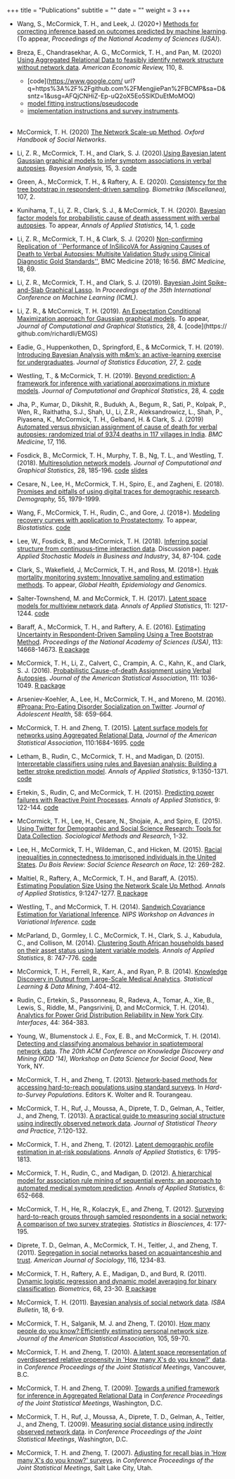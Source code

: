 +++
title = "Publications"
subtitle = ""
date = ""
weight = 3
+++

+ Wang, S., McCormick, T. H., and Leek, J. (2020+) [Methods for correcting inference based on outcomes predicted by machine learning](https://www.pnas.org/content/early/2020/11/17/2001238117). (To appear, *Proceedings of the National Academy of Sciences (USA)*).


+ Breza, E., Chandrasekhar, A. G., McCormick, T. H., and Pan, M. (2020) [Using Aggregated Relational Data to feasibly identify network structure without network data](https://arxiv.org/abs/1703.04157). *American Economic Review,* 110, 8.
    + [code](https://www.google.com/ url?q=https%3A%2F%2Fgithub.com%2FMengjiePan%2FBCMP&sa=D&sntz=1&usg=AFQjCNHiZ-Ep-uQ2oX5Eo5SlKDuEtMoMOQ)  
    + [model fitting instructions/pseudocode](https://www.google.com/url?q=https%3A%2F%2Fweb.stanford.edu%2F~arungc%2FBCMP_PseudoCode&sa=D&sntz=1&usg=AFQjCNEDrTdVGutzYUAZtdKt9TJ04R03qQ) 
    + [implementation instructions and survey instruments](https://www.google.com/url?q=https%3A%2F%2Fweb.stanford.edu%2F~arungc%2FBCMP_Surveys&sa=D&sntz=1&usg=AFQjCNEPnoPWZQ64o1XurVblMmM-vIY_1w).
<br> <br> 
+ McCormick, T. H. (2020) [The Network Scale-up Method](https://books.google.com/books?id=J-MJEAAAQBAJ&lpg=PP1&pg=PP1#v=onepage&q&f=false). *Oxford Handbook of Social Networks*.

+ Li, Z. R., McCormick, T. H., and Clark, S. J. (2020).[Using Bayesian latent Gaussian graphical models to infer symptom associations in verbal autopsies](https://arxiv.org/abs/1711.00877). *Bayesian Analysis,* 15, 3. [code](https://github.com/richardli/LGGM)

+ Green, A., McCormick, T. H., & Raftery, A. E. (2020). [Consistency for the tree bootstrap in respondent-driven sampling](https://academic.oup.com/biomet/advance-article-abstract/doi/10.1093/biomet/asz067/5715616). *Biometrika (Miscellanea),* 107, 2.  


+ Kunihama, T., Li, Z. R., Clark, S. J., & McCormick, T. H. (2020). [Bayesian factor models for probabilistic cause of death assessment with verbal autopsies](https://arxiv.org/abs/1803.01327). To appear, *Annals of Applied Statistics,* 14, 1. [code](https://github.com/kunihama/VA-code)


+ Li, Z. R., McCormick, T. H., \& Clark, S. J. (2020) [Non-confirming Replication of ``Performance of InSilicoVA for Assigning Causes of Death to Verbal Autopsies: Multisite Validation Study using Clinical Diagnostic Gold Standards''](https://pubmed.ncbi.nlm.nih.gov/32213178/), BMC Medicine 2018; 16:56. *BMC Medicine,* 18, 69.


+ Li, Z. R., McCormick, T. H., and Clark, S. J. (2019). [Bayesian Joint Spike-and-Slab Graphical Lasso](https://arxiv.org/abs/1805.07051). In *Proceedings of the 35th International Conference on Machine Learning (ICML)*.


+ Li, Z. R., & McCormick, T. H. (2019). [An Expectation Conditional Maximization approach for Gaussian graphical models](https://arxiv.org/abs/1709.06970). To appear, *Journal of Computational and Graphical Statistics,* 28, 4. [code](https://
github.com/richardli/EMGS)


+ Eadie, G., Huppenkothen, D., Springford, E., & McCormick, T. H. (2019). [Introducing Bayesian Analysis with m&m’s: an active-learning exercise for undergraduates](https://arxiv.org/abs/1904.11006). *Journal of Statistics Education,* 27, 2. [code](https://github.com/gweneadie/BayesianMandMs)

+ Westling, T., & McCormick, T. H. (2019). [Beyond prediction: A framework for inference with variational approximations in mixture models](http://arxiv.org/abs/1510.08151). *Journal of Computational and Graphical Statistics*, 28, 4. [code](https://github.com/tedwestling/variational_asymptotics)

+ Jha, P., Kumar, D., Dikshit, R., Budukh, A., Begum, R., Sati, P., Kolpak, P., Wen, R., Raithatha, S.J., Shah, U., Li, Z.R.,
Aleksandrowicz, L., Shah, P., Piyasena, K., McCormick, T. H., Gelband, H. & Clark, S. J. (2019) [Automated versus physician assignment of cause of death for verbal autopsies: randomized trial of 9374 deaths in 117 villages in India](https://bmcmedicine.biomedcentral.com/articles/10.1186/s12916-019-1353-2). *BMC Medicine*, 17, 116.

+ Fosdick, B., McCormick, T. H., Murphy, T. B., Ng, T. L., and Westling, T. (2018). [Multiresolution network models](http://arxiv.org/abs/1608.07618). *Journal of Computational and Graphical Statistics*, 28, 185-196. [code](https://github.com/tedwestling/multiresolution_networks) [slides](https://www.newton.ac.uk/files/seminar/20160726133014001-740146.pdf) 

+ Cesare, N., Lee, H., McCormick, T. H., Spiro, E., and Zagheni, E. (2018). [Promises and pitfalls of using digital traces for demographic research](http://ssrn.com/abstract=2839585). *Demography,* 55, 1979-1999.
			  
+ Wang, F., McCormick, T. H., Rudin, C., and Gore, J. (2018+). [Modeling recovery curves with application to Prostatectomy](http://arxiv.org/abs/1504.06964). To appear, *Biostatistics.* [code](https://github.com/fultonwang/recovery_curve)
			  
+ Lee, W., Fosdick, B., and McCormick, T. H. (2018). [Inferring social structure from continuous-time interaction data](http://arxiv.org/abs/1609.02629). Discussion paper. *Applied Stochastic Models in Business and Industry*, 34, 87-104. [code](https://github.com/wesleytlee/relational-event-networks)

+ Clark, S., Wakefield, J, McCormick, T. H., and Ross, M. (2018+). [Hyak mortality monitoring system: Innovative sampling and estimation methods](https://arxiv.org/abs/1504.02124). To appear, *Global Health, Epidemiology and Genomics*.	  

+ Salter-Townshend, M. and McCormick, T. H. (2017). [Latent space models for multiview network data](https://www.ncbi.nlm.nih.gov/pmc/articles/PMC5927604/). *Annals of Applied Statistics*, 11: 1217-1244.	[code](https://www.dropbox.com/s/94b3d8zj2jsxtji/supplement_monks5.pdf?dl=0)
		
+ Baraff, A., McCormick, T. H., and Raftery, A. E. (2016). [Estimating Uncertainty in Respondent-Driven Sampling Using a Tree Bootstrap Method](http://www.pnas.org/content/early/2016/12/06/1617258113.abstract). *Proceedings of the National Academy
of Sciences (USA)*, 113: 14668-14673. [R package](https://cran.r-project.org/web/packages/RDStreeboot/index.html)
		
+ McCormick, T. H., Li, Z., Calvert, C., Crampin, A. C., Kahn, K., and Clark, S. J. (2016). [Probabilistic Cause-of-death Assignment using Verbal Autopsies](https://www.ncbi.nlm.nih.gov/pmc/articles/PMC5154628/). *Journal of the American Statistical Association*, 111: 1036-1049. [R package](https://cran.r-project.org/web/packages/InSilicoVA/index.html)

+ Arseniev-Koehler, A., Lee, H., McCormick, T. H., and Moreno, M. (2016). [#Proana: Pro-Eating Disorder Socialization on Twitter](http://www.sciencedirect.com/science/article/pii/S1054139X16000598). *Journal of Adolescent Health*, 58: 659-664. 

+ McCormick, T. H. and Zheng, T. (2015).
		[Latent surface models for networks using Aggregated Relational Data](http://www.stat.washington.edu/~tylermc/pubs/mccormick_latentsurface.pdf), *Journal of the American Statistical Association*, 110:1684-1695. [code]( https://github.com/MengjiePan/BCMP) 
		
+ Letham, B., Rudin, C., McCormick, T. H., and Madigan, D. (2015). [Interpretable classifiers using rules and Bayesian
		analysis: Building a better stroke prediction model](http://arxiv.org/abs/1511.01644). *Annals of Applied Statistics*, 9:1350-1371. [code](http://projecteuclid.org/euclid.aoas/1446488742#supplemental)
  
+ Ertekin, S., Rudin, C, and McCormick, T. H. (2015). [Predicting power failures with Reactive Point Processes](https://arxiv.org/abs/1505.07661). *Annals of Applied Statistics*,  9: 122-144. [code](http://projecteuclid.org/euclid.aoas/1430226087#supplemental)

+ McCormick, T. H., Lee, H., Cesare, N., Shojaie, A., and Spiro, E. (2015). [Using Twitter for Demographic and Social Science Research: Tools for Data Collection](http://smr.sagepub.com/content/early/2015/10/08/0049124115605339.full.pdf+html). *Sociological Methods and Research*, 1-32.  
  
+ Lee, H., McCormick, T. H., Wildeman, C., and Hicken, M. (2015). [Racial inequalities in
connectedness to imprisoned individuals in the United States](http://journals.cambridge.org/action/displayAbstract?fromPage=online&aid=10036175&fileId=S1742058X15000065). *Du Bois Review: Social
Science Research on Race*, 12: 269-282. 

+ Maltiel, R., Raftery, A., McCormick, T. H., and Baraff, A. (2015). [Estimating Population Size Using the Network Scale Up Method](http://arxiv.org/abs/1306.0657). *Annals of Applied Statistics*, 9:1247-1277. [R package](http://cran.r-project.org/web/packages/NSUM/index.html)

+ Westling, T., and McCormick, T. H. (2014). [Sandwich Covariance Estimation for Variational
Inference](https://drive.google.com/file/d/0BwY-r_90KHY4N2M2NDZhQTNidGt6N21kLWdxaDFldUtZa1BZ/view). *NIPS Workshop on Advances in Variational Inference.* [code](https://github.com/tedwestling/variational_asymptotics)

+ McParland, D., Gormley, I. C., McCormick, T. H., Clark, S. J., Kabudula, C., and Collison, M. (2014). [Clustering South African households based on their asset status using latent variable models](http://arxiv.org/abs/1401.5343). *Annals of Applied Statistics*, 8: 747-776. [code](https://projecteuclid.org/euclid.aoas/1404229513#supplemental)

+ McCormick, T. H., Ferrell, R., Karr, A., and Ryan, P. B. (2014). [Knowledge Discovery in Output from Large-Scale Medical Analytics](https://onlinelibrary.wiley.com/doi/abs/10.1002/sam.11237). *Statistical Learning & Data Mining*, 7:404-412. 
  
+ Rudin, C., Ertekin, S., Passonneau, R., Radeva, A., Tomar, A., Xie, B., Lewis, S., Riddle, M., Pangsrivinij, D, and McCormick, T. H. (2014). [Analytics for Power Grid Distribution Reliability in New York City](http://pubsonline.informs.org/doi/pdf/10.1287/inte.2014.0748). *Interfaces*, 44: 364-383. 

+ Young, W., Blumenstock J. E., Fox, E. B., and McCormick, T. H. (2014). [Detecting and classifying anomalous behavior in spatiotemporal network data](https://pdfs.semanticscholar.org/9a1b/c3d8baf66c44f0ef98170308867a916e531d.pdf). *The 20th ACM Conference on Knowledge Discovery and Mining (KDD '14), Workshop on Data Science for Social Good*, New York, NY.

+ McCormick, T. H., and Zheng, T. (2013). [Network-based methods for accessing hard-to-reach populations using standard surveys](http://www.stat.washington.edu/~tylermc/chapter_23_final_figures.pdf).  In *Hard-to-Survey Populations*. Editors K. Wolter and R. Tourangeau. 
	
+ McCormick, T. H., Ruf, J., Moussa, A., Diprete, T. D., Gelman, A., Teitler, J., and Zheng, T. (2013). [A practical guide to measuring social structure using indirectly observed network data](https://www.tandfonline.com/doi/abs/10.1080/15598608.2013.756360). *Journal of Statistical Theory and Practice*, 7:120-132. 

+ McCormick, T. H., and Zheng, T. (2012). [Latent demographic profile estimation in at-risk populations](http://arxiv.org/pdf/1301.2473.pdf). *Annals of Applied Statistics*, 6: 1795-1813.
	
+ McCormick, T. H., Rudin, C., and Madigan, D. (2012). [A hierarchical model for association rule mining of sequential events: an approach to automated medical symptom prediction](http://academiccommons.columbia.edu/catalog/ac:173838). *Annals of Applied Statistics*, 6: 652-668.
	
+ McCormick, T. H., He, R., Kolaczyk, E., and Zheng, T.  (2012). [Surveying hard-to-reach groups through sampled respondents in a social network: A comparison of two survey strategies](https://link.springer.com/article/10.1007/s12561-012-9059-4). *Statistics in Biosciences*, 4: 177-195. 
	
+ Diprete, T. D., Gelman, A., McCormick, T. H., Teitler, J., and Zheng, T. (2011). [Segregation in social networks based on acquaintanceship and trust](https://www.ncbi.nlm.nih.gov/pubmed/21648251). *American Journal of Sociology*, 116, 1234-83.

+ McCormick, T. H., Raftery, A. E., Madigan, D., and Burd, R. (2011). [Dynamic logistic regression and dynamic model averaging for binary classification](https://www.ncbi.nlm.nih.gov/pubmed/21838812). *Biometrics*, 68, 23-30. [R package](https://cran.r-project.org/web/packages/dma/index.html)

+ McCormick, T. H. (2011). [Bayesian analysis of social network data](http://bayesian.org/sites/default/files/fm/bulletins/1112.pdf). *ISBA Bulletin*, 18, 6-9. 

+ McCormick, T. H., Salganik, M. J. and Zheng, T. (2010). [How many people do you know?:Efficiently estimating personal network size](https://www.ncbi.nlm.nih.gov/pmc/articles/PMC3666355/). *Journal of the American
Statistical Association,* 105, 59-70. 

+ McCormick, T. H. and Zheng, T. (2010). [A latent space representation of
overdispersed relative propensity in 'How many X's do you know?'
data](http://www.stat.washington.edu/~tylermc/pubs/mccormick_overdisp.pdf). in *Conference Proceedings of the Joint Statistical
Meetings*, Vancouver, B.C.

+ McCormick, T. H. and Zheng, T. (2009). [Towards a unified framework for inference
in Aggregated Relational Data](http://www.stat.washington.edu/~tylermc/pubs/mccormick_latent.pdf) in *Conference Proceedings of
the Joint Statistical Meetings*, Washington, D.C.

+ McCormick, T. H., Ruf, J., Moussa, A., Diprete, T. D., Gelman,
A., Teitler, J., and Zheng, T. (2009). [Measuring social distance using indirectly
observed network data](http://www.stat.washington.edu/~tylermc/pubs/mccormick_twomeasures). in *Conference Proceedings of the Joint
Statistical Meetings*, Washington, D.C. 

+ McCormick, T. H. and Zheng, T. (2007). [Adjusting for recall bias in 'How many X's do you
know?' surveys](http://www.stat.washington.edu/~tylermc/pubs/mccormick_recall.pdf). in *Conference Proceedings of the Joint
Statistical Meetings*, Salt Lake City, Utah. 



